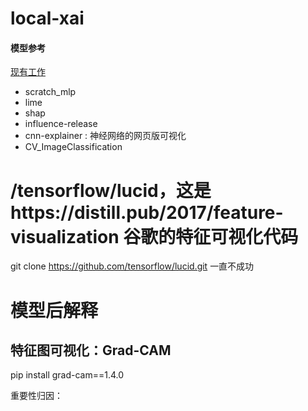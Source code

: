 # local-xai

#### 模型参考
[现有工作](https://github.com/stars/LiuJiaji1999/lists/xai)
* scratch_mlp
* lime
* shap
* influence-release
* cnn-explainer : 神经网络的网页版可视化
* CV_ImageClassification

# /tensorflow/lucid，这是https://distill.pub/2017/feature-visualization 谷歌的特征可视化代码
git clone https://github.com/tensorflow/lucid.git 一直不成功



# 模型后解释
##  特征图可视化：Grad-CAM
pip install grad-cam==1.4.0

重要性归因：